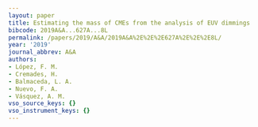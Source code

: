 ```yaml
---
layout: paper
title: Estimating the mass of CMEs from the analysis of EUV dimmings
bibcode: 2019A&A...627A...8L
permalink: /papers/2019/A&A/2019A&A%2E%2E%2E627A%2E%2E%2E8L/
year: '2019'
journal_abbrev: A&A
authors:
- López, F. M.
- Cremades, H.
- Balmaceda, L. A.
- Nuevo, F. A.
- Vásquez, A. M.
vso_source_keys: {}
vso_instrument_keys: {}
---
```

